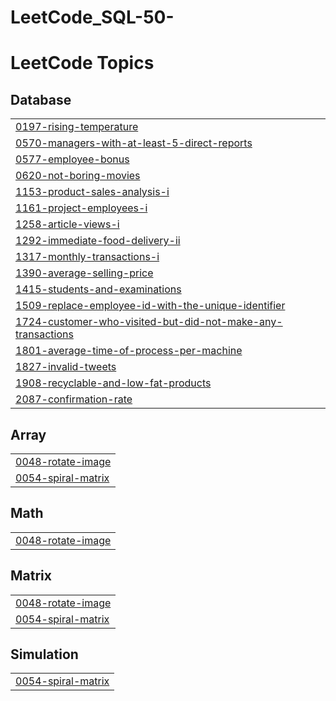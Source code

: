 # LeetCode_SQL-50-
<!---LeetCode Topics Start-->
# LeetCode Topics
## Database
|  |
| ------- |
| [0197-rising-temperature](https://github.com/ayhanarashtasin/LeetCode_SQL-50/tree/master/0197-rising-temperature) |
| [0570-managers-with-at-least-5-direct-reports](https://github.com/ayhanarashtasin/LeetCode_SQL-50/tree/master/0570-managers-with-at-least-5-direct-reports) |
| [0577-employee-bonus](https://github.com/ayhanarashtasin/LeetCode_SQL-50/tree/master/0577-employee-bonus) |
| [0620-not-boring-movies](https://github.com/ayhanarashtasin/LeetCode_SQL-50/tree/master/0620-not-boring-movies) |
| [1153-product-sales-analysis-i](https://github.com/ayhanarashtasin/LeetCode_SQL-50/tree/master/1153-product-sales-analysis-i) |
| [1161-project-employees-i](https://github.com/ayhanarashtasin/LeetCode_SQL-50/tree/master/1161-project-employees-i) |
| [1258-article-views-i](https://github.com/ayhanarashtasin/LeetCode_SQL-50/tree/master/1258-article-views-i) |
| [1292-immediate-food-delivery-ii](https://github.com/ayhanarashtasin/LeetCode_SQL-50/tree/master/1292-immediate-food-delivery-ii) |
| [1317-monthly-transactions-i](https://github.com/ayhanarashtasin/LeetCode_SQL-50/tree/master/1317-monthly-transactions-i) |
| [1390-average-selling-price](https://github.com/ayhanarashtasin/LeetCode_SQL-50/tree/master/1390-average-selling-price) |
| [1415-students-and-examinations](https://github.com/ayhanarashtasin/LeetCode_SQL-50/tree/master/1415-students-and-examinations) |
| [1509-replace-employee-id-with-the-unique-identifier](https://github.com/ayhanarashtasin/LeetCode_SQL-50/tree/master/1509-replace-employee-id-with-the-unique-identifier) |
| [1724-customer-who-visited-but-did-not-make-any-transactions](https://github.com/ayhanarashtasin/LeetCode_SQL-50/tree/master/1724-customer-who-visited-but-did-not-make-any-transactions) |
| [1801-average-time-of-process-per-machine](https://github.com/ayhanarashtasin/LeetCode_SQL-50/tree/master/1801-average-time-of-process-per-machine) |
| [1827-invalid-tweets](https://github.com/ayhanarashtasin/LeetCode_SQL-50/tree/master/1827-invalid-tweets) |
| [1908-recyclable-and-low-fat-products](https://github.com/ayhanarashtasin/LeetCode_SQL-50/tree/master/1908-recyclable-and-low-fat-products) |
| [2087-confirmation-rate](https://github.com/ayhanarashtasin/LeetCode_SQL-50/tree/master/2087-confirmation-rate) |
## Array
|  |
| ------- |
| [0048-rotate-image](https://github.com/ayhanarashtasin/LeetCode_SQL-50/tree/master/0048-rotate-image) |
| [0054-spiral-matrix](https://github.com/ayhanarashtasin/LeetCode_SQL-50/tree/master/0054-spiral-matrix) |
## Math
|  |
| ------- |
| [0048-rotate-image](https://github.com/ayhanarashtasin/LeetCode_SQL-50/tree/master/0048-rotate-image) |
## Matrix
|  |
| ------- |
| [0048-rotate-image](https://github.com/ayhanarashtasin/LeetCode_SQL-50/tree/master/0048-rotate-image) |
| [0054-spiral-matrix](https://github.com/ayhanarashtasin/LeetCode_SQL-50/tree/master/0054-spiral-matrix) |
## Simulation
|  |
| ------- |
| [0054-spiral-matrix](https://github.com/ayhanarashtasin/LeetCode_SQL-50/tree/master/0054-spiral-matrix) |
<!---LeetCode Topics End-->